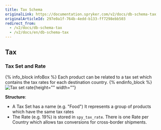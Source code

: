 ```yaml
---
title: Tax Schema
originalLink: https://documentation.spryker.com/v2/docs/db-schema-tax
originalArticleId: 297e0a1f-764b-4edd-b133-ff7298ebb503
redirect_from:
  - /v2/docs/db-schema-tax
  - /v2/docs/en/db-schema-tax
---
```


## Tax

### Tax Set and Rate

{% info_block infoBox %}
Each product can be related to a tax set which contains the tax rates for each destination country.
{% endinfo_block %}
![Tax set rate](https://spryker.s3.eu-central-1.amazonaws.com/docs/Developer+Guide/Database+Schema+Guide/Tax+Schema/tax-set-rate.png){height="" width=""}

**Structure**:

* A Tax Set has a name (e.g. "Food") It represents a group of products which have the same tax rates
* The Rate (e.g. 19%) is stored in `spy_tax_rate`. There is one Rate per Country which allows tax conversions for cross-border shipments.
